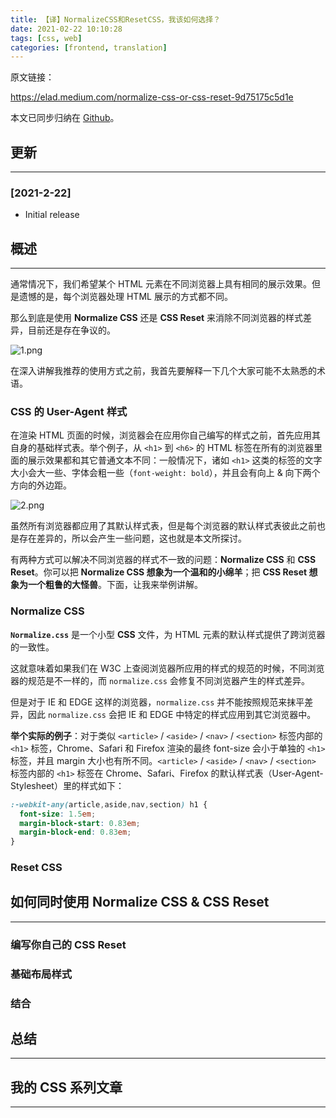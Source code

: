 ```yaml
---
title: 【译】NormalizeCSS和ResetCSS，我该如何选择？
date: 2021-02-22 10:10:28
tags: [css, web]
categories: [frontend, translation]
---
```


原文链接：

https://elad.medium.com/normalize-css-or-css-reset-9d75175c5d1e

本文已同步归纳在 [Github](https://github.com/ddzy/translations)。

## 更新

------

### [2021-2-22]

- Initial release

## 概述

------

通常情况下，我们希望某个 HTML 元素在不同浏览器上具有相同的展示效果。但是遗憾的是，每个浏览器处理 HTML 展示的方式都不同。

那么到底是使用 **Normalize CSS** 还是 **CSS Reset** 来消除不同浏览器的样式差异，目前还是存在争议的。

![1.png](https://oos.blog.yyge.top/2021/2/22/【译】NormalizeCSS和ResetCSS，我该如何选择？/images/1.png)

在深入讲解我推荐的使用方式之前，我首先要解释一下几个大家可能不太熟悉的术语。

### CSS 的 User-Agent 样式

在渲染 HTML 页面的时候，浏览器会在应用你自己编写的样式之前，首先应用其自身的基础样式表。举个例子，从 `<h1>` 到 `<h6>` 的 HTML 标签在所有的浏览器里面的展示效果都和其它普通文本不同：一般情况下，诸如 `<h1>` 这类的标签的文字大小会大一些、字体会粗一些（`font-weight: bold`），并且会有向上 & 向下两个方向的外边距。

![2.png](https://oos.blog.yyge.top/2021/2/22/【译】NormalizeCSS和ResetCSS，我该如何选择？/images/2.png)

虽然所有浏览器都应用了其默认样式表，但是每个浏览器的默认样式表彼此之前也是存在差异的，所以会产生一些问题，这也就是本文所探讨。

有两种方式可以解决不同浏览器的样式不一致的问题：**Normalize CSS** 和 **CSS Reset**。你可以把 **Normalize CSS 想象为一个温和的小绵羊**；把 **CSS Reset 想象为一个粗鲁的大怪兽**。下面，让我来举例讲解。

### Normalize CSS

**`Normalize.css`** 是一个小型 **CSS** 文件，为 HTML 元素的默认样式提供了跨浏览器的一致性。

这就意味着如果我们在 W3C 上查阅浏览器所应用的样式的规范的时候，不同浏览器的规范是不一样的，而 `normalize.css` 会修复不同浏览器产生的样式差异。

但是对于 IE 和 EDGE 这样的浏览器，`normalize.css` 并不能按照规范来抹平差异，因此 `normalize.css` 会把 IE 和 EDGE 中特定的样式应用到其它浏览器中。

**举个实际的例子**：对于类似 `<article>` / `<aside>` / `<nav>` / `<section>` 标签内部的 `<h1>` 标签，Chrome、Safari 和 Firefox 渲染的最终 font-size 会小于单独的 `<h1>` 标签，并且 margin 大小也有所不同。`<article>` / `<aside>` / `<nav>` / `<section>` 标签内部的 `<h1>` 标签在 Chrome、Safari、Firefox 的默认样式表（User-Agent-Stylesheet）里的样式如下：

```css
:-webkit-any(article,aside,nav,section) h1 {
  font-size: 1.5em;
  margin-block-start: 0.83em;
  margin-block-end: 0.83em;
}
```

### Reset CSS

## 如何同时使用 Normalize CSS & CSS Reset

------

### 编写你自己的 CSS Reset

### 基础布局样式

### 结合

## 总结

------

## 我的 CSS 系列文章

------